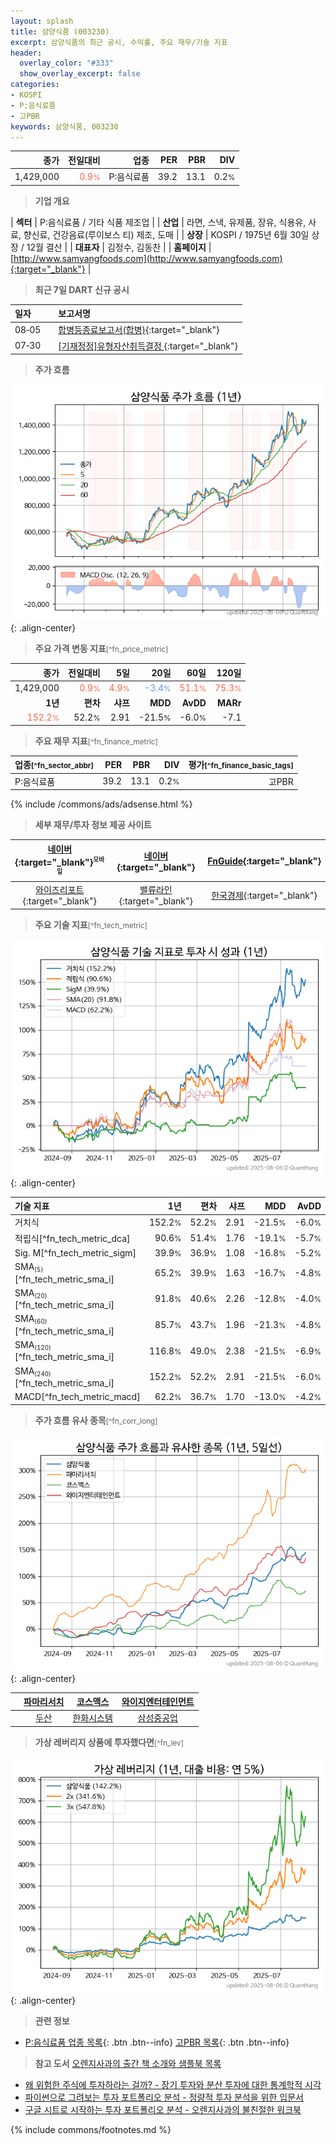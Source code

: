 ```yaml
---
layout: splash
title: 삼양식품 (003230)
excerpt: 삼양식품의 최근 공시, 수익률, 주요 재무/기술 지표
header:
  overlay_color: "#333"
  show_overlay_excerpt: false
categories:
- KOSPI
- P:음식료품
- 고PBR
keywords: 삼양식품, 003230
---
```


| **종가** | **전일대비** | **업종** | **PER** | **PBR** | **DIV** |
| -------: | -----------: | -------: | ------: | ------: | ------: |
| 1,429,000 | <span style="color: tomato">0.9<small>%</small></span> | P:음식료품 | 39.2 | 13.1 | 0.2<small>%</small> |

<!-- more -->


> **기업 개요**<a id="company"></a>

| <span style="white-space:nowrap;">**섹터**</span> | P:음식료품 / 기타 식품 제조업 |
| <span style="white-space:nowrap;">**산업**</span> | 라면, 스낵, 유제품, 장유, 식용유, 사료, 향신료, 건강음료(루이보스 티) 제조, 도매 |
| <span style="white-space:nowrap;">**상장**</span> | KOSPI / 1975년 6월 30일 상장 / 12월 결산 |
| <span style="white-space:nowrap;">**대표자**</span> | 김정수, 김동찬 |
| <span style="white-space:nowrap;">**홈페이지**</span> | [http://www.samyangfoods.com](http://www.samyangfoods.com){:target="_blank"} |


> **최근 7일 DART 신규 공시**<a id="dart"></a>

| **일자** |      | **보고서명** |
| :------- | :--- | :----------- |
| 08&#x2011;05 | | [합병등종료보고서(합병)](https://dart.fss.or.kr/dsaf001/main.do?rcpNo=20250805000274){:target="_blank"} |
| 07&#x2011;30 | | [[기재정정]유형자산취득결정              ](https://dart.fss.or.kr/dsaf001/main.do?rcpNo=20250730800661){:target="_blank"} |


> **주가 흐름**<a id="price"></a>

![003230](/stock/images/003230.png){: .align-center}


> **주요 가격 변동 지표**<small>[^fn_price_metric]</small>

| **종가** | **전일대비** | **5일** | **20일** | **60일** | **120일** |
| -------: | -----------: | ------: | -------: | -------: | --------: |
| 1,429,000 | <span style="color: tomato">0.9<small>%</small></span> | <span style="color: tomato">4.9<small>%</small></span> | <span style="color: cornflowerblue">-3.4<small>%</small></span> | <span style="color: tomato">51.1<small>%</small></span> | <span style="color: tomato">75.3<small>%</small></span> |
| **1년** | **편차** | **샤프** | **MDD** | **AvDD** | **MARr** |
| <span style="color: tomato">152.2<small>%</small></span> | 52.2<small>%</small> | 2.91 | -21.5<small>%</small> | -6.0<small>%</small> | -7.1 |


> **주요 재무 지표**<small>[^fn_finance_metric]</small>

| **업종**<small>[^fn_sector_abbr]</small> | **PER** | **PBR** | **DIV** | **평가**<small>[^fn_finance_basic_tags]</small> |
| :--------------------------------------- | ------: | ------: | ------: | ----------------------------------------------: |
| P:음식료품 | 39.2 | 13.1 | 0.2<small>%</small> | 고PBR |



{% include /commons/ads/adsense.html %}

> **세부 재무/투자 정보 제공 사이트**

| [네이버](https://m.stock.naver.com/domestic/stock/003230/finance/summary){:target="_blank"}<sup><small>모바일</small></sup> | [네이버](https://finance.naver.com/item/coinfo.naver?code=003230){:target="_blank"} | [FnGuide](https://comp.fnguide.com/SVO2/ASP/SVD_Invest.asp?gicode=A003230&MenuYn=Y){:target="_blank"} |
| :---: | :---: | :---: |
| [와이즈리포트](https://comp.wisereport.co.kr/company/c1040001.aspx?cmp_cd=003230){:target="_blank"} | [밸류라인](https://www.valueline.co.kr/finance/summary/003230){:target="_blank"} | [한국경제](https://markets.hankyung.com/stock/003230/financial-summary){:target="_blank"} |


> **주요 기술 지표**<small>[^fn_tech_metric]</small>


![003230](/stock/images/003230_tech.png){: .align-center}

| **기술 지표** | **1년** | **편차** | **샤프** | **MDD** | **AvDD** |
| :------------ | ------: | -----------: | -------: | ------: | -------: |
| 거치식 | 152.2<small>%</small> | 52.2<small>%</small> | 2.91 | -21.5<small>%</small> | -6.0<small>%</small> |
| 적립식[^fn_tech_metric_dca] | 90.6<small>%</small> | 51.4<small>%</small> | 1.76 | -19.1<small>%</small> | -5.7<small>%</small> |
| Sig. M[^fn_tech_metric_sigm] | 39.9<small>%</small> | 36.9<small>%</small> | 1.08 | -16.8<small>%</small> | -5.2<small>%</small> |
| SMA<small><sub>(5)</sub></small>[^fn_tech_metric_sma_i] | 65.2<small>%</small> | 39.9<small>%</small> | 1.63 | -16.7<small>%</small> | -4.8<small>%</small> |
| SMA<small><sub>(20)</sub></small>[^fn_tech_metric_sma_i] | 91.8<small>%</small> | 40.6<small>%</small> | 2.26 | -12.8<small>%</small> | -4.0<small>%</small> |
| SMA<small><sub>(60)</sub></small>[^fn_tech_metric_sma_i] | 85.7<small>%</small> | 43.7<small>%</small> | 1.96 | -21.3<small>%</small> | -4.8<small>%</small> |
| SMA<small><sub>(120)</sub></small>[^fn_tech_metric_sma_i] | 116.8<small>%</small> | 49.0<small>%</small> | 2.38 | -21.5<small>%</small> | -6.9<small>%</small> |
| SMA<small><sub>(240)</sub></small>[^fn_tech_metric_sma_i] | 152.2<small>%</small> | 52.2<small>%</small> | 2.91 | -21.5<small>%</small> | -6.0<small>%</small> |
| MACD[^fn_tech_metric_macd] | 62.2<small>%</small> | 36.7<small>%</small> | 1.70 | -13.0<small>%</small> | -4.2<small>%</small> |


> **주가 흐름 유사 종목**<a id="corr"></a><small>[^fn_corr_long]</small>

![003230](/stock/images/003230_corr.png){: .align-center}

|       | [파마리서치](/214450/) | [코스맥스](/192820/) | [와이지엔터테인먼트](/122870/) |
| :---: | :------------------------------------: | :------------------------------------: | :------------------------------------: |
|       | [두산](/000150/) | [한화시스템](/272210/) | [삼성중공업](/010140/) |


> **가상 레버리지 상품에 투자했다면**<a id="2x"></a><small>[^fn_lev]</small>

![003230](/stock/images/003230_2x.png){: .align-center}


> **관련 정보**

- [P:음식료품 업종 목록](/stats/sector/kospi_업종_음식료품_종목/){: .btn .btn--info} [고PBR 목록](/fn/fn_high_pbr/){: .btn .btn--info}

> **참고 도서** [오렌지사과의 출간 책 소개와 샘플북 목록](https://kongdori.tistory.com/691)

- [왜 위험한 주식에 투자하라는 걸까? - 장기 투자와 분산 투자에 대한 통계학적 시각](https://kongdori.tistory.com/421)
- [파이썬으로 그려보는 투자 포트폴리오 분석  - 정량적 투자 분석을 위한 입문서](https://kongdori.tistory.com/643)
- [구글 시트로 시작하는 투자 포트폴리오 분석 - 오렌지사과의 불친절한 워크북](https://kongdori.tistory.com/449)


{% include commons/footnotes.md %}